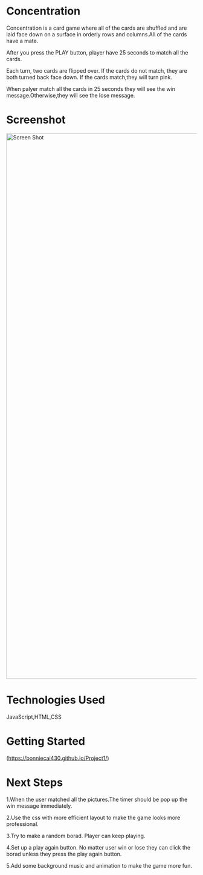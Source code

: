 # Concentration
Concentration is a card game where all of the cards are shuffled and are laid face down on a surface in orderly rows and columns.All of the cards have a mate.

After you press the PLAY button, player have 25 seconds to match all the cards.

Each turn, two cards are flipped over.  If the cards do not match, they are both turned back face down.  If the cards match,they will turn pink.

When palyer match all the cards in 25 seconds they will see the win message.Otherwise,they will see the lose message.

# Screenshot
<img width="1440" alt="Screen Shot " src="https://user-images.githubusercontent.com/105684279/172925276-9fa816cb-390b-40b7-b999-f1671fa569d9.png">

# Technologies Used
JavaScript,HTML,CSS

# Getting Started
(https://bonniecai430.github.io/Project1/)

# Next Steps
1.When the user matched all the pictures.The timer should be pop up the win message immediately.

2.Use the css with more efficient layout to make the game looks more professional.

3.Try to make a random borad. Player can keep playing.

4.Set up a play again button. No matter user win or lose they can click the borad unless they press the play again button.

5.Add some background music and animation to make the game more fun.
